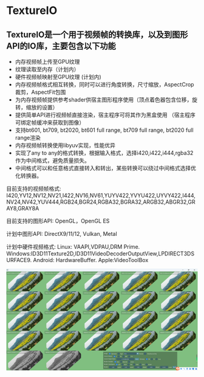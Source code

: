 # TextureIO 
## TextureIO是一个用于视频帧的转换库，以及到图形API的IO库，主要包含以下功能

- 内存视频帧上传至GPU纹理
- 纹理读取至内存（计划内）
- 硬件视频帧映射至GPU纹理 (计划内)
- 内存视频帧格式相互转换，同时可以进行角度转换，尺寸缩放，AspectCrop裁剪，AspectFit包围
- 为内存视频帧提供参考shader供宿主图形程序使用（顶点着色器包含位移，旋转，缩放的设置）
- 提供简单API进行视频帧直接渲染，宿主程序可将其作为黑盒使用 （宿主程序可绑定帧缓冲来获取到图像）
- 支持bt601, bt709, bt2020, bt601 full range, bt709 full range, bt2020 full range渲染
- 内存视频帧转换使用libyuv实现，性能优异
- 实现了any to any的格式转换，根据输入格式，选择i420,i422,i444,rgba32作为中间格式，避免质量损失。
- 中间格式可以和任意格式直接转入和转出，某些转换可以绕过中间格式选择优化转换器。

目前支持的视频帧格式:
I420,YV12,NV12,NV21,I422,NV16,NV61,YUYV422,YVYU422,UYVY422,I444,NV24,NV42,YUV444,RGB24,BGR24,RGBA32,BGRA32,ARGB32,ABGR32,GRAY8,GRAY8A

目前支持的图形API:
OpenGL，OpenGL ES

计划中图形API:
DirectX9/11/12, Vulkan, Metal

计划中硬件视频格式:
Linux: VAAPI,VDPAU,DRM Prime. Windows:ID3D11Texture2D,ID3D11VideoDecoderOutputView,LPDIRECT3DSURFACE9. Android: HardwareBuffer. Apple:VideoToolBox

![示例](./doc/screenshot.png "sdl2 test sample")